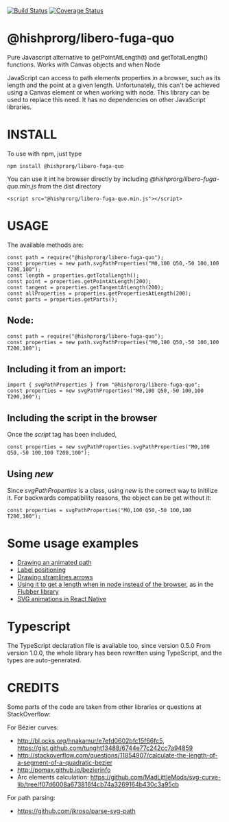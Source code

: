 [![Build Status](https://travis-ci.org/rveciana/@hishprorg/libero-fuga-quo.svg?branch=master)](https://travis-ci.org/rveciana/@hishprorg/libero-fuga-quo)
[![Coverage Status](https://coveralls.io/repos/github/rveciana/@hishprorg/libero-fuga-quo/badge.svg?branch=master)](https://coveralls.io/github/rveciana/@hishprorg/libero-fuga-quo?branch=master)

# @hishprorg/libero-fuga-quo

Pure Javascript alternative to getPointAtLength(t) and getTotalLength() functions. Works with Canvas objects and when Node

JavaScript can access to path elements properties in a browser, such as its length and the point at a given length. Unfortunately, this can't be achieved using a Canvas element or when working with node. This library can be used to replace this need. It has no dependencies on other JavaScript libraries.

# INSTALL

To use with npm, just type

    npm install @hishprorg/libero-fuga-quo

You can use it int he browser directly by including _@hishprorg/libero-fuga-quo.min.js_ from the dist directory

    <script src="@hishprorg/libero-fuga-quo.min.js"></script>

# USAGE

The available methods are:

    const path = require("@hishprorg/libero-fuga-quo");
    const properties = new path.svgPathProperties("M0,100 Q50,-50 100,100 T200,100");
    const length = properties.getTotalLength();
    const point = properties.getPointAtLength(200);
    const tangent = properties.getTangentAtLength(200);
    const allProperties = properties.getPropertiesAtLength(200);
    const parts = properties.getParts();

## Node:

    const path = require("@hishprorg/libero-fuga-quo");
    const properties = new path.svgPathProperties("M0,100 Q50,-50 100,100 T200,100");

## Including it from an import:

    import { svgPathProperties } from "@hishprorg/libero-fuga-quo";
    const properties = new svgPathProperties("M0,100 Q50,-50 100,100 T200,100");

## Including the script in the browser

Once the _script_ tag has been included,

    const properties = new svgPathProperties.svgPathProperties("M0,100 Q50,-50 100,100 T200,100");

## Using _new_

Since _svgPathProperties_ is a class, using _new_ is the correct way to initilize it. For backwards compatibility reasons, the object can be get without it:

    const properties = svgPathProperties("M0,100 Q50,-50 100,100 T200,100");

# Some usage examples

- [Drawing an animated path](http://bl.ocks.org/rveciana/209fa7efeb01f05fa4a544a76ac8ed91)
- [Label positioning](http://bl.ocks.org/rveciana/bef48021e38a77a520109d2088bff9eb)
- [Drawing stramlines arrows](http://bl.ocks.org/rveciana/edb1dd43f3edc5d16ecaf4839c032dec)
- [Using it to get a length when in node instead of the browser](https://github.com/veltman/flubber/blob/master/src/svg.js), as in the [Flubber library](https://github.com/veltman/flubber)
- [SVG animations in React Native](https://bitbucket.org/ingenuityph/react-native-svg-animations/src/master/)

# Typescript

The TypeScript declaration file is available too, since version 0.5.0 From version 1.0.0, the whole library has been rewritten using TypeScript, and the types are auto-generated.

# CREDITS

Some parts of the code are taken from other libraries or questions at StackOverflow:

For Bézier curves:

- http://bl.ocks.org/hnakamur/e7efd0602bfc15f66fc5, https://gist.github.com/tunght13488/6744e77c242cc7a94859
- http://stackoverflow.com/questions/11854907/calculate-the-length-of-a-segment-of-a-quadratic-bezier
- http://pomax.github.io/bezierinfo
- Arc elements calculation: https://github.com/MadLittleMods/svg-curve-lib/tree/f07d6008a673816f4cb74a3269164b430c3a95cb

For path parsing:

- https://github.com/jkroso/parse-svg-path
